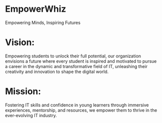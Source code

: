 # EmpowerWhiz
Empowering Minds, Inspiring Futures

# Vision: 
Empowering students to unlock their full potential, our organization envisions a future where every student is inspired and motivated to pursue a career in the dynamic and transformative field of IT, unleashing their creativity and innovation to shape the digital world.

# Mission:
Fostering IT skills and confidence in young learners through immersive experiences, mentorship, and resources, we empower them to thrive in the ever-evolving IT industry.
